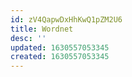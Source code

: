 ```yaml
---
id: zV4QapwDxHhKwQ1pZM2U6
title: Wordnet
desc: ''
updated: 1630557053345
created: 1630557053345
---
```


